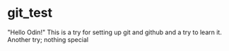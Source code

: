 # git_test
"Hello Odin!"
This is a try for setting up git and github and a try to learn it.
Another try; nothing special
